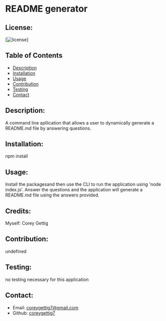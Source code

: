 
  # README generator

  ## License:
  [![license](https://img.shields.io/badge/license-MIT-blue.svg)]
  
  ## Table of Contents
  - [Description](#description)
  - [Installation](#installation)
  - [Usage](#usage)
  - [Contribution](#contribution)
  - [Testing](#testing)
  - [Contact](#contact)

  ## Description:
  A command line apllication that allows a user to dynamically generate a README.md file by answering questions.

  ## Installation:
  npm install

  ## Usage:
  Install the packagesand then use the CLI to run the application using 'node index.js'. Answer the questions and the application will generate a README.md file using the answers provided.

  ## Credits:
  Myself: Corey Gettig

  ## Contribution:
  undefined

  ## Testing:
  no testing necessary for this application

  ## Contact:
  - Email: [coreygettig7@gmail.com](sendto:user@example.com)
  - Github: [coreygettig7](https://github.com/coreygettig7)
